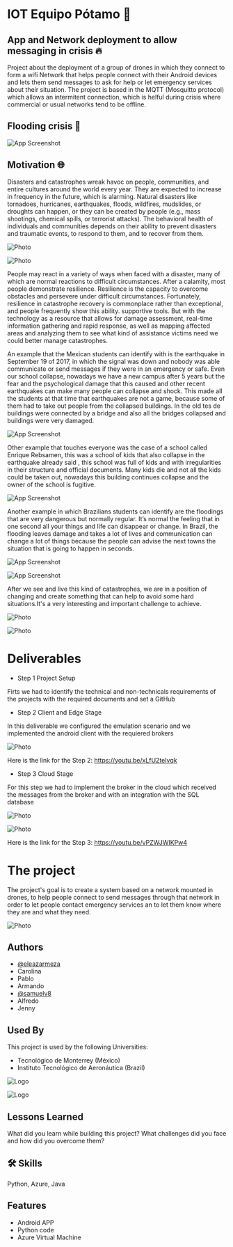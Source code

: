 
# IOT Equipo Pótamo 🚀
## App and Network deployment to allow messaging in crisis :fire:

Project about the deployment of a group of drones in which they connect to form a wifi Network that helps people connect with their Android devices and lets them send messages to ask for help or let emergency services about their situation.
The project is based in the MQTT (Mosquitto protocol) which allows an intermitent connection, which is helful during crisis where commercial or usual networks tend to be offline.

## Flooding crisis :rotating_light:

![App Screenshot](https://images.unsplash.com/photo-1547683905-f686c993aae5?ixlib=rb-4.0.3&ixid=MnwxMjA3fDB8MHxzZWFyY2h8Mnx8Zmxvb2RzfGVufDB8fDB8fA%3D%3D&w=1000&q=80)


## Motivation :globe_with_meridians:

 
Disasters and catastrophes wreak havoc on people, communities, and entire cultures around the world every year. 
They are expected to increase in frequency in the future, which is alarming. Natural disasters like tornadoes, 
hurricanes, earthquakes, floods, wildfires, mudslides, or droughts can happen, or they can be created by people 
(e.g., mass shootings, chemical spills, or terrorist attacks). The behavioral health of individuals and communities
depends on their ability to prevent disasters and traumatic events, to respond to them, and to recover from them. 

![Photo](https://github.com/Armando-Mandujano/Imagenes/blob/main/huracan.jpg)

![Photo](https://github.com/Armando-Mandujano/Imagenes/blob/main/inundacion.jpg)

People may react in a variety of ways when faced with a disaster, many of which are normal reactions to difficult 
circumstances. After a calamity, most people demonstrate resilience. Resilience is the capacity to overcome obstacles
and persevere under difficult circumstances. Fortunately, resilience in catastrophe recovery is commonplace rather 
than exceptional, and people frequently show this ability. supportive tools. But with the technology as a resource that allows for damage assessment, real-time information gathering and rapid response, as well as mapping affected areas and analyzing them to see what kind of assistance victims need we could better manage catastrophes.


An example that the Mexican students can identify with is the earthquake in September 19 of 2017, in which the signal 
was down and nobody was able communicate or send messages if they were in an emergency or safe. Even our school 
collapse, nowadays we have a new campus after 5 years but the fear and the psychological damage that this caused and 
other recent earthquakes can make many people can collapse and shock. This made all the students at that time that earthquakes are not a game, because some of them had to take out people from the collapsed buildings. In the old tes de buildings were connected by a bridge and also all the bridges collapsed and buildings were very damaged.

![App Screenshot](https://www.elsoldemexico.com.mx/incoming/i2gjau-collage_tec_unam.jpg/ALTERNATES/LANDSCAPE_1140/collage_tec_unam.jpg)

Other example that touches everyone was the case of a school called Enrique Rebsamen, this was a school of kids that also collapse in the earthquake already said , this school was full of kids and with irregularities in their structure and official documents. Many kids die and not all the kids could be taken out, nowadays this building continues collapse and the owner of the school is fugitive. 

![App Screenshot](https://c1.staticflickr.com/5/4335/37160567052_d03a87e786_b.jpg)

Another example in which Brazilians students can identify are the floodings that are very dangerous but normally regular. It’s normal the feeling that in one second all your things and life can disappear or change. In Brazil, the flooding leaves damage and takes a lot of lives and communication can change a lot of things because the people can advise the next towns the situation that is going to happen in seconds. 

![App Screenshot](https://static.dw.com/image/60275520_303.jpg)



![App Screenshot](https://images.unsplash.com/photo-1547683905-f686c993aae5?ixlib=rb-4.0.3&ixid=MnwxMjA3fDB8MHxzZWFyY2h8Mnx8Zmxvb2RzfGVufDB8fDB8fA%3D%3D&w=1000&q=80)

After we see and live this kind of catastrophes, we are in a position of changing and create something that can help to 
avoid some hard situations.It's a very interesting and important challenge to achieve.




![Photo](https://github.com/Armando-Mandujano/Imagenes/blob/main/iot.jpg)

![Photo](https://github.com/Armando-Mandujano/Imagenes/blob/main/Dron.jpg)


# Deliverables

- Step 1 Project Setup

Firts we had to identify the technical and non-technicals requirements of the projects with the required documents and set a GitHub


- Step 2 Client and Edge Stage

In this deliverable we configured the emulation scenario and we implemented the android client with the requiered brokers

![Photo](https://github.com/Armando-Mandujano/Imagenes/blob/main/Step2.jpg)

Here is the link for the Step 2: https://youtu.be/xLfU2teIvqk

- Step 3 Cloud Stage

For this step we had to implement the broker in the cloud which received the messages from the broker and with an integration with the SQL database 

![Photo](https://github.com/Armando-Mandujano/Imagenes/blob/main/Step3_1.jpg)

![Photo](https://github.com/Armando-Mandujano/Imagenes/blob/main/Step3_2.jpg)

Here is the link for the Step 3: https://youtu.be/vPZWJWIKPw4


# The project

The project's goal is to create a system based on a network mounted in drones, to help people connect to send 
messages through that network in order to let people contact emergency services an to let them know where they are and
what they need.


![Photo](https://github.com/Armando-Mandujano/Imagenes/blob/main/Project.jpg)


## Authors

- [@eleazarmeza](https://eleazarmeza.github.io/portfolioT/)
- Carolina
- Pablo
- Armando
- [@samuelv8](https://github.com/samuelv8)
- Alfredo
- Jenny




## Used By

This project is used by the following Universities:

- Tecnológico de Monterrey (México)
- Instituto Tecnológico de Aeronáutica (Brazil)


![Logo](https://javier.rodriguez.org.mx/itesm/2014/tecnologico-de-monterrey-blue.png)

![Logo](https://upload.wikimedia.org/wikipedia/en/9/97/Instituto_Tecnológico_de_Aeronáutica_%28logo%29.png)

## Lessons Learned

What did you learn while building this project? What challenges did you face and how did you overcome them?


## 🛠 Skills
Python, Azure, Java


## Features

- Android APP
- Python code
- Azure Virtual Machine


